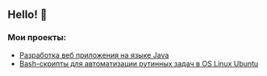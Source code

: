 ## Hello! 👋

### Мои проекты:
- [Разработка веб приложения на языке Java](https://github.com/DoctorZub/web_office_java/)
- [Bash-скрипты для автоматизации рутинных задач в OS Linux Ubuntu](https://github.com/DoctorZub/bash_scripts/)

<!--
**DoctorZub/DoctorZub** is a ✨ _special_ ✨ repository because its `README.md` (this file) appears on your GitHub profile.

Here are some ideas to get you started:

- 🔭 I’m currently working on ...
- 🌱 I’m currently learning ...
- 👯 I’m looking to collaborate on ...
- 🤔 I’m looking for help with ...
- 💬 Ask me about ...
- 📫 How to reach me: ...
- 😄 Pronouns: ...
- ⚡ Fun fact: ...
-->
